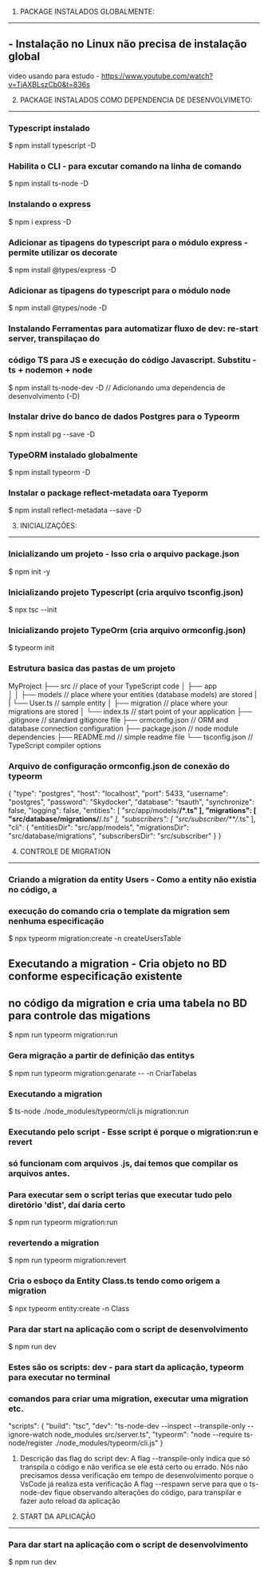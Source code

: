 
1. PACKAGE INSTALADOS GLOBALMENTE:
----------------------------------
## - Instalação no Linux não precisa de instalação global
video usando para estudo - https://www.youtube.com/watch?v=TjAXBLszCb0&t=836s

2. PACKAGE INSTALADOS COMO DEPENDENCIA DE DESENVOLVIMETO:
---------------------------------------------------------

### Typescript instalado 
$ npm install typescript -D

### Habilita o CLI - para excutar comando na linha de comando
$ npm install ts-node -D

### Instalando o express
$ npm i express -D

### Adicionar as tipagens do typescript para o módulo express - permite utilizar os decorate
$ npm install @types/express -D

### Adicionar as tipagens do typescript para o módulo node
$ npm install @types/node -D

### Instalando Ferramentas para automatizar fluxo de dev: re-start server, transpilaçao do  
### código TS para JS e execução do código Javascript. Substitu - ts + nodemon + node
$ npm install ts-node-dev -D   // Adicionando uma dependencia de desenvolvimento (-D)

### Instalar drive do banco de dados Postgres para o Typeorm
$ npm install pg --save -D

### TypeORM instalado globalmente
$ npm install typeorm -D

### Instalar o package reflect-metadata oara Tyeporm
$ npm install reflect-metadata --save -D

3. INICIALIZAÇÕES:
-----------------

### Inicializando um projeto - Isso cria o arquivo package.json
$ npm init -y

### Inicializando projeto Typescript (cria arquivo tsconfig.json)
$ npx tsc --init

### Inicializando projeto TypeOrm (cria arquivo ormconfig.json)
$ typeorm init

### Estrutura basica das pastas de um projeto
MyProject
├── src              // place of your TypeScript code
│   ├── app          
│   │   ├── models   // place where your entities (database models) are stored
|   |   └── User.ts  // sample entity
│   ├── migration    // place where your migrations are stored
│   └── index.ts     // start point of your application
├── .gitignore       // standard gitignore file
├── ormconfig.json   // ORM and database connection configuration
├── package.json     // node module dependencies
├── README.md        // simple readme file
└── tsconfig.json    // TypeScript compiler options

### Arquivo de configuração ormconfig.json de conexão do typeorm
{
  "type": "postgres",
  "host": "localhost",
  "port": 5433,
  "username": "postgres",
  "password": "Skydocker",
  "database": "tsauth",
  "synchronize": false,
  "logging": false,
  "entities": [
    "src/app/models/**/*.ts"
   ],
  "migrations": [
    "src/database/migrations/**/*.ts"
  ],
  "subscribers": [
    "src/subscriber/**/*.ts"
  ],
  "cli": { 
    "entitiesDir": "src/app/models",
    "migrationsDir": "src/database/migrations",
    "subscribersDir": "src/subscriber"
  }
}

4. CONTROLE DE MIGRATION
------------------------
### Criando a migration da entity Users - Como a entity não existia no código, a  
### execução do comando cria o template da migration sem nenhuma especificação
$ npx typeorm migration:create -n createUsersTable

## Executando a migration - Cria objeto no BD conforme especificação existente 
## no código da migration e cria uma tabela no BD para controle das migations
$ npm run typeorm migration:run

### Gera migração a partir de definição das entitys
$ npm run typeorm migration:genarate -- -n CriarTabelas

### Executando a migration
$ ts-node ./node_modules/typeorm/cli.js migration:run

### Executando pelo script - Esse script é porque o migration:run e revert
### só funcionam com arquivos .js, daí temos que compilar os arquivos antes.
### Para executar sem o script terias que executar tudo pelo diretório 'dist', daí daria certo
$ npm run typeorm migration:run

### revertendo a migration
$ npm run typeorm migration:revert

### Cria o esboço da Entity Class.ts tendo como origem a migration
$ npx typeorm entity:create -n Class

### Para dar start na aplicação com o script de desenvolvimento
$ npm run dev

### Estes são os scripts: dev - para start da aplicação, typeorm para executar no terminal
### comandos para criar uma migration, executar uma migration etc.
  "scripts": {
    "build": "tsc",
    "dev": "ts-node-dev --inspect --transpile-only --ignore-watch node_modules src/server.ts",
    "typeorm": "node --require ts-node/register ./node_modules/typeorm/cli.js"
  }

1. Descrição das flag do script dev:
  A flag --transpile-only indica que só transpila o código e não verifica se ele está certo ou errado. Nós não precisamos dessa verificação em tempo de desenvolvimento porque o VsCode já realiza esta verificação
  A flag --respawn serve para que o ts-node-dev fique observando alterações do código, para transpilar e fazer auto reload da aplicação

5. START DA APLICAÇÃO
---------------------

### Para dar start na aplicação com o script de desenvolvimento
$ npm run dev
